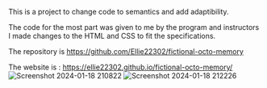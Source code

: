 This is a project to change code to semantics and add adaptibility.

The code for the most part was given to me by the program and instructors I made changes to the HTML and CSS to fit the specifications.

The repository is https://github.com/Ellie22302/fictional-octo-memory

The website is : https://ellie22302.github.io/fictional-octo-memory/
![Screenshot 2024-01-18 210822](https://github.com/Ellie22302/fictional-octo-memory/assets/146311968/440c250d-8663-4adc-b0ff-94044e5d1b61)
![Screenshot 2024-01-18 212226](https://github.com/Ellie22302/fictional-octo-memory/assets/146311968/582c019e-f2b2-4631-a3f7-30e973ad44ee)
